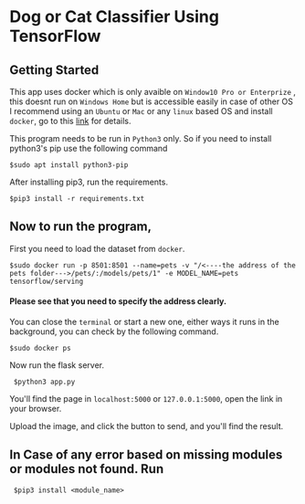 # Dog or Cat Classifier Using TensorFlow

## Getting Started

This app uses docker which is only avaible on `Window10 Pro or Enterprize` , this doesnt run on `Windows Home`  but is accessible easily in case of other OS
I recommend using an `Ubuntu` or `Mac` or any `linux` based OS and install `docker`, go to this [link](https://docs.docker.com/get-docker/) for details.

This program needs to be run in `Python3` only. So if you need to install python3's pip use the following command

    $sudo apt install python3-pip

After installing pip3, run the requirements.

    $pip3 install -r requirements.txt

## Now to run the program,

First you need to load the dataset from `docker`.

    $sudo docker run -p 8501:8501 --name=pets -v "/<----the address of the pets folder--->/pets/:/models/pets/1" -e MODEL_NAME=pets tensorflow/serving

#### Please see that you need to specify the address clearly.

You can close the `terminal` or start a new one, either ways it runs in the background, you can check by the following command.

    $sudo docker ps

Now run the flask server.

     $python3 app.py

You'll find the page in `localhost:5000` or `127.0.0.1:5000`, open the link in your browser.

Upload the image, and click the button to send, and you'll find the result.

## In Case of any error based on missing modules or modules not found. Run 

     $pip3 install <module_name>

